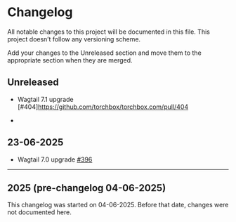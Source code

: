 # Changelog

All notable changes to this project will be documented in this file. This project doesn’t follow any versioning scheme.

Add your changes to the Unreleased section and move them to the appropriate section when they are merged.

## Unreleased

- Wagtail 7.1 upgrade [#404]https://github.com/torchbox/torchbox.com/pull/404

-

## 23-06-2025

- Wagtail 7.0 upgrade [#396](https://github.com/torchbox/torchbox.com/pull/396)

---

## 2025 (pre-changelog 04-06-2025)

This changelog was started on 04-06-2025. Before that date, changes were not documented here.
